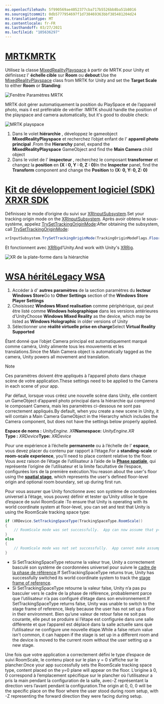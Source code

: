 ```yaml
---
ms.openlocfilehash: 5f990569ae4052377cba717b5526bb8ba51b8016
ms.sourcegitcommit: 0db5777954697f1d738469363bbf385481204d24
ms.translationtype: MT
ms.contentlocale: fr-FR
ms.lasthandoff: 03/27/2021
ms.locfileid: "105636297"
---
```

# <a name="mrtk"></a>[<span data-ttu-id="06a62-101">MRTK</span><span class="sxs-lookup"><span data-stu-id="06a62-101">MRTK</span></span>](#tab/mrtk)
<!-- NEVER CHANGE THE ABOVE LINE! -->

<span data-ttu-id="06a62-102">Utilisez la classe [MixedRealityPlayspace](https://docs.microsoft.com/dotnet/api/microsoft.mixedreality.toolkit.mixedrealityplayspace) à partir de MRTK pour Unity et définissez l' **échelle cible** sur **Room** ou **debout**:</span><span class="sxs-lookup"><span data-stu-id="06a62-102">Use the [MixedRealityPlayspace](https://docs.microsoft.com/dotnet/api/microsoft.mixedreality.toolkit.mixedrealityplayspace) class from MRTK for Unity and set the **Target Scale** to either **Room** or **Standing**:</span></span>

![Fenêtre Paramètres MRTK](../../images/mrtk-target-scale.png)

<span data-ttu-id="06a62-104">MRTK doit gérer automatiquement la position du PlaySpace et de l’appareil photo, mais il est préférable de vérifier :</span><span class="sxs-lookup"><span data-stu-id="06a62-104">MRTK should handle the position of the playspace and camera automatically, but it's good to double check:</span></span>

![MRTK playspace](../../images/mrtk-playspace.png)

1. <span data-ttu-id="06a62-106">Dans le volet **hiérarchie** , développez le gameobject **MixedRealityPlayspace** et recherchez l’objet enfant de l' **appareil photo principal** .</span><span class="sxs-lookup"><span data-stu-id="06a62-106">From the **Hierarchy** panel, expand the **MixedRealityPlayspace** GameObject and find the **Main Camera** child object</span></span>
2. <span data-ttu-id="06a62-107">Dans le volet de l' **inspecteur** , recherchez le composant **transformer** et changez la **position** en **(X : 0, Y : 0, Z : 0)**</span><span class="sxs-lookup"><span data-stu-id="06a62-107">In the **Inspector** panel, find the **Transform** component and change the **Position** to **(X: 0, Y: 0, Z: 0)**</span></span>

# <a name="xr-sdk"></a>[<span data-ttu-id="06a62-108">Kit de développement logiciel (SDK) XR</span><span class="sxs-lookup"><span data-stu-id="06a62-108">XR SDK</span></span>](#tab/xr)
<!-- NEVER CHANGE THE ABOVE LINE! -->

<span data-ttu-id="06a62-109">Définissez le mode d’origine du suivi sur [XRInputSubsystem](https://docs.unity3d.com/Documentation/ScriptReference/XR.XRInputSubsystem.html).</span><span class="sxs-lookup"><span data-stu-id="06a62-109">Set your tracking origin mode on the [XRInputSubsystem](https://docs.unity3d.com/Documentation/ScriptReference/XR.XRInputSubsystem.html).</span></span> <span data-ttu-id="06a62-110">Après avoir obtenu le sous-système, appelez [TrySetTrackingOriginMode](https://docs.unity3d.com/Documentation/ScriptReference/XR.XRInputSubsystem.TrySetTrackingOriginMode.html):</span><span class="sxs-lookup"><span data-stu-id="06a62-110">After obtaining the subsystem, call [TrySetTrackingOriginMode](https://docs.unity3d.com/Documentation/ScriptReference/XR.XRInputSubsystem.TrySetTrackingOriginMode.html):</span></span>

```cs
xrInputSubsystem.TrySetTrackingOriginMode(TrackingOriginModeFlags.Floor);
```

<span data-ttu-id="06a62-111">Et fonctionnent avec [XRRig](https://docs.unity3d.com/Manual/configuring-project-for-xr.html)d’Unity.</span><span class="sxs-lookup"><span data-stu-id="06a62-111">And work with Unity's [XRRig](https://docs.unity3d.com/Manual/configuring-project-for-xr.html).</span></span>

![XR de la plate-forme dans la hiérarchie](../../images/xrsdk-xrrig.png)

# <a name="legacy-wsa"></a>[<span data-ttu-id="06a62-113">WSA hérité</span><span class="sxs-lookup"><span data-stu-id="06a62-113">Legacy WSA</span></span>](#tab/wsa)
<!-- NEVER CHANGE THE ABOVE LINE! -->

1. <span data-ttu-id="06a62-114">Accéder à d' **autres paramètres** de la section paramètres du **lecteur Windows Store**</span><span class="sxs-lookup"><span data-stu-id="06a62-114">Go to **Other Settings** section of the **Windows Store Player Settings**</span></span>
2. <span data-ttu-id="06a62-115">Choisissez **Windows Mixed realisation** comme périphérique, qui peut être listé comme **Windows holographique** dans les versions antérieures d’Unity</span><span class="sxs-lookup"><span data-stu-id="06a62-115">Choose **Windows Mixed Reality** as the device, which may be listed as **Windows Holographic** in older versions of Unity</span></span>
3. <span data-ttu-id="06a62-116">Sélectionner une **réalité virtuelle prise en charge**</span><span class="sxs-lookup"><span data-stu-id="06a62-116">Select **Virtual Reality Supported**</span></span>

<span data-ttu-id="06a62-117">Étant donné que l’objet Camera principal est automatiquement marqué comme caméra, Unity alimente tous les mouvements et les translations.</span><span class="sxs-lookup"><span data-stu-id="06a62-117">Since the Main Camera object is automatically tagged as the camera, Unity powers all movement and translation.</span></span>

>[!NOTE]
><span data-ttu-id="06a62-118">Ces paramètres doivent être appliqués à l’appareil photo dans chaque scène de votre application.</span><span class="sxs-lookup"><span data-stu-id="06a62-118">These settings need to be applied to the Camera in each scene of your app.</span></span>
>
><span data-ttu-id="06a62-119">Par défaut, lorsque vous créez une nouvelle scène dans Unity, elle contient un GameObject d’appareil photo principal dans la hiérarchie qui comprend le composant Camera, mais les paramètres ci-dessous ne sont pas correctement appliqués.</span><span class="sxs-lookup"><span data-stu-id="06a62-119">By default, when you create a new scene in Unity, it will contain a Main Camera GameObject in the Hierarchy which includes the Camera component, but does not have the settings below properly applied.</span></span>

<span data-ttu-id="06a62-120">**Espace de noms :** *UnityEngine. XR*</span><span class="sxs-lookup"><span data-stu-id="06a62-120">**Namespace:** *UnityEngine.XR*</span></span><br>
<span data-ttu-id="06a62-121">**Type :** *XRDevice*</span><span class="sxs-lookup"><span data-stu-id="06a62-121">**Type:** *XRDevice*</span></span>

<span data-ttu-id="06a62-122">Pour une expérience à l’échelle **permanente** ou à l’échelle de l' **espace**, vous devez placer du contenu par rapport à l’étage.</span><span class="sxs-lookup"><span data-stu-id="06a62-122">For a **standing-scale** or **room-scale experience**, you'll need to place content relative to the floor.</span></span> <span data-ttu-id="06a62-123">Vous avez raison de l’étage de l’utilisateur à l’aide de la **[Phase spatiale](../../../../design/coordinate-systems.md#spatial-coordinate-systems)**, qui représente l’origine de l’utilisateur et la limite facultative de l’espace, configurées lors de la première exécution.</span><span class="sxs-lookup"><span data-stu-id="06a62-123">You reason about the user's floor using the **[spatial stage](../../../../design/coordinate-systems.md#spatial-coordinate-systems)**, which represents the user's defined floor-level origin and optional room boundary, set up during first run.</span></span>

<span data-ttu-id="06a62-124">Pour vous assurer que Unity fonctionne avec son système de coordonnées universel à l’étage, vous pouvez définir et tester qu’Unity utilise le type d’espace de suivi RoomScale :</span><span class="sxs-lookup"><span data-stu-id="06a62-124">To ensure that Unity is operating with its world coordinate system at floor-level, you can set and test that Unity is using the RoomScale tracking space type:</span></span>

```cs
if (XRDevice.SetTrackingSpaceType(TrackingSpaceType.RoomScale))
{
    // RoomScale mode was set successfully.  App can now assume that y=0 in Unity world coordinate represents the floor.
}
else
{
    // RoomScale mode was not set successfully.  App cannot make assumptions about where the floor plane is.
}
```

* <span data-ttu-id="06a62-125">Si SetTrackingSpaceType retourne la valeur true, Unity a correctement basculé son système de coordonnées universel pour suivre le [cadre de la phase de référence](../../../../design/coordinate-systems.md#spatial-coordinate-systems).</span><span class="sxs-lookup"><span data-stu-id="06a62-125">If SetTrackingSpaceType returns true, Unity has successfully switched its world coordinate system to track the [stage frame of reference](../../../../design/coordinate-systems.md#spatial-coordinate-systems).</span></span>
* <span data-ttu-id="06a62-126">Si SetTrackingSpaceType retourne la valeur false, Unity n’a pas pu basculer vers le cadre de la phase de référence, probablement parce que l’utilisateur n’a pas configuré d’étage dans son environnement.</span><span class="sxs-lookup"><span data-stu-id="06a62-126">If SetTrackingSpaceType returns false, Unity was unable to switch to the stage frame of reference, likely because the user has not set up a floor in their environment.</span></span> <span data-ttu-id="06a62-127">Bien qu’une valeur de retour false ne soit pas courante, elle peut se produire si l’étape est configurée dans une salle différente et que l’appareil est déplacé dans la salle actuelle sans que l’utilisateur ne configure une nouvelle étape.</span><span class="sxs-lookup"><span data-stu-id="06a62-127">While a false return value isn't common, it can happen if the stage is set up in a different room and the device is moved to the current room without the user setting up a new stage.</span></span>

<span data-ttu-id="06a62-128">Une fois que votre application a correctement défini le type d’espace de suivi RoomScale, le contenu placé sur le plan y = 0 s’affiche sur le plancher.</span><span class="sxs-lookup"><span data-stu-id="06a62-128">Once your app successfully sets the RoomScale tracking space type, content placed on the y=0 plane will appear on the floor.</span></span> <span data-ttu-id="06a62-129">L’origine à 0, 0 correspond à l’emplacement spécifique sur le plancher où l’utilisateur a pris la main pendant la configuration de la salle, avec-Z représentant la direction vers l’avant pendant la configuration.</span><span class="sxs-lookup"><span data-stu-id="06a62-129">The origin at 0, 0, 0 will be the specific place on the floor where the user stood during room setup, with -Z representing the forward direction they were facing during setup.</span></span>